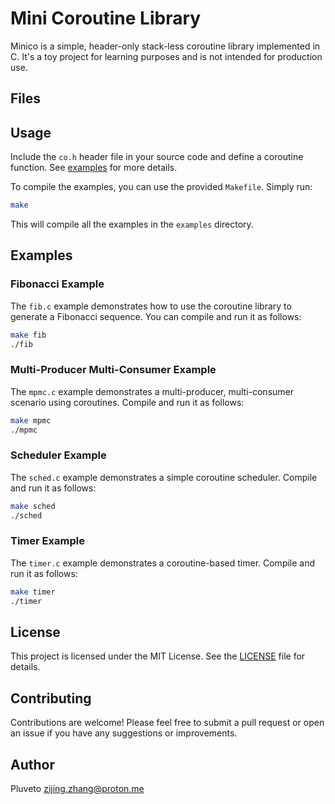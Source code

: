 
# Mini Coroutine Library

Minico is a simple, header-only stack-less coroutine library implemented in C. It's a toy project for learning purposes and is not intended for production use.

## Files



## Usage

Include the `co.h` header file in your source code and define a coroutine function. See [examples](examples/) for more details.

To compile the examples, you can use the provided `Makefile`. Simply run:

```sh
make
```

This will compile all the examples in the `examples` directory.

## Examples

### Fibonacci Example

The `fib.c` example demonstrates how to use the coroutine library to generate a Fibonacci sequence. You can compile and run it as follows:

```sh
make fib
./fib
```

### Multi-Producer Multi-Consumer Example

The `mpmc.c` example demonstrates a multi-producer, multi-consumer scenario using coroutines. Compile and run it as follows:

```sh
make mpmc
./mpmc
```

### Scheduler Example

The `sched.c` example demonstrates a simple coroutine scheduler. Compile and run it as follows:

```sh
make sched
./sched
```

### Timer Example

The `timer.c` example demonstrates a coroutine-based timer. Compile and run it as follows:

```sh
make timer
./timer
```

## License

This project is licensed under the MIT License. See the [LICENSE](LICENSE) file for details.

## Contributing

Contributions are welcome! Please feel free to submit a pull request or open an issue if you have any suggestions or improvements.

## Author

Pluveto <zijing.zhang@proton.me>

